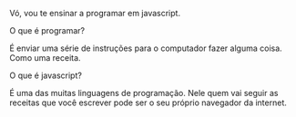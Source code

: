 Vó, vou te ensinar a programar em javascript. 

O que é programar?

É enviar uma série de instruções para o computador fazer alguma coisa. Como uma receita.

O que é javascript?

É uma das muitas linguagens de programação. Nele quem vai seguir as receitas que você escrever pode ser o seu próprio navegador da internet.




